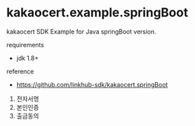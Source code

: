 kakaocert.example.springBoot
==========================

kakaocert SDK Example for Java springBoot version.

requirements
 - jdk 1.8+

reference
 - https://github.com/linkhub-sdk/kakaocert.springBoot

1. 전자서명
1. 본인인증
1. 출금동의